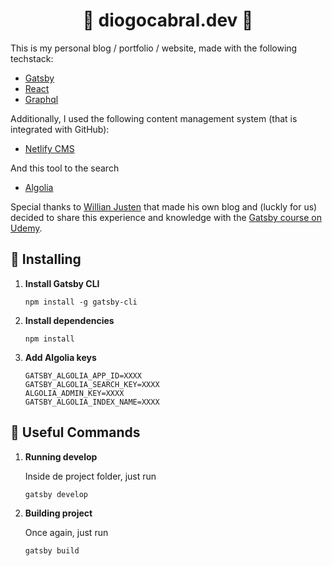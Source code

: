 <h1 align="center">
  💫 diogocabral.dev 💫
</h1>

This is my personal blog / portfolio / website, made with the following techstack:

- [Gatsby](https://www.gatsbyjs.org/)
- [React](https://reactjs.org/)
- [Graphql](https://graphql.org/)

Additionally, I used the following content management system (that is integrated with GitHub):

- [Netlify CMS](https://www.netlifycms.org/)

And this tool to the search

- [Algolia](https://www.algolia.com)

Special thanks to [Willian Justen](https://willianjusten.com.br/) that made his own blog and (luckly for us) decided to share this experience and knowledge with the [Gatsby course on Udemy](https://www.udemy.com/course/gatsby-crie-um-site-pwa-com-react-graphql-e-netlify-cms/).

## 🚀 Installing

1. **Install Gatsby CLI**

    ```shell
    npm install -g gatsby-cli
    ```

2. **Install dependencies**

    ```shell
    npm install
    ```

3. **Add Algolia keys**

    ```
    GATSBY_ALGOLIA_APP_ID=XXXX
    GATSBY_ALGOLIA_SEARCH_KEY=XXXX
    ALGOLIA_ADMIN_KEY=XXXX
    GATSBY_ALGOLIA_INDEX_NAME=XXXX
    ```

## 🚀 Useful Commands

1.  **Running develop**

    Inside de project folder, just run

    ```shell
    gatsby develop
    ```

2.  **Building project**

    Once again, just run

    ```shell
    gatsby build
    ```
